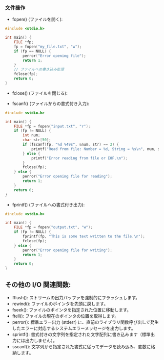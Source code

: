 ### 文件操作
- fopen() (ファイルを開く):
```c
#include <stdio.h>

int main() {
    FILE *fp;
    fp = fopen("my_file.txt", "w");
    if (fp == NULL) {
        perror("Error opening file");
        return 1;
    }
    // ファイルへの書き込み処理
    fclose(fp);
    return 0;
}
```

- fclose() (ファイルを閉じる):

- fscanf() (ファイルからの書式付き入力):
```c
#include <stdio.h>

int main() {
    FILE *fp = fopen("input.txt", "r");
    if (fp != NULL) {
        int num;
        char str[50];
        if (fscanf(fp, "%d %49s", &num, str) == 2) {
            printf("Read from file: Number = %d, String = %s\n", num, str);
        } else {
            printf("Error reading from file or EOF.\n");
        }
        fclose(fp);
    } else {
        perror("Error opening file for reading");
        return 1;
    }
    return 0;
}
```

- fprintf() (ファイルへの書式付き出力):
```c
#include <stdio.h>

int main() {
    FILE *fp = fopen("output.txt", "w");
    if (fp != NULL) {
        fprintf(fp, "This is some text written to the file.\n");
        fclose(fp);
    } else {
        perror("Error opening file for writing");
        return 1;
    }
    return 0;
}
```

## その他の I/O 関連関数:
- fflush(): ストリームの出力バッファを強制的にフラッシュします。
- rewind(): ファイルのポインタを先頭に戻します。
- fseek(): ファイルのポインタを指定された位置に移動します。
- ftell(): ファイルの現在のポインタの位置を取得します。
- perror(): 標準エラー出力 (stderr) に、直前のライブラリ関数呼び出しで発生したエラーに対応するシステムエラーメッセージを出力します。
- sprintf(): 書式付きの文字列を指定された文字配列に書き込みます（標準出力には出力しません）。
- sscanf(): 文字列から指定された書式に従ってデータを読み込み、変数に格納します。
